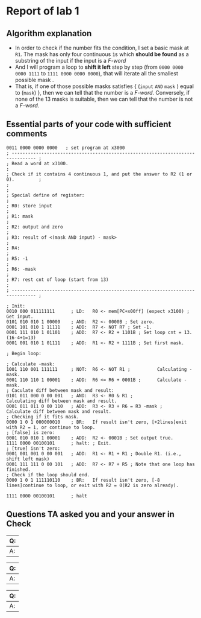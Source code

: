# Report of lab 1

## Algorithm explanation

- In order to check if the number fits the condition, I set a basic mask at `R1`. The mask has only four continuous `1`s which **should be found** as a substring of the input if the input is a *F-word*
- And I will program a loop to **shift it left** step by step (from `0000 0000 0000 1111` to `1111 0000 0000 0000`), that will iterate all the smallest possible mask .
- That is, if one of those possible masks satisfies { (`input` `AND` `mask` ) equal to (`mask`) }, then we can tell that the number is a *F-word*. Conversely, if none of the 13 masks is suitable, then we can tell that the number is not a *F-word*.

## Essential parts of your code with sufficient comments

```assembly
0011 0000 0000 0000   ; set program at x3000
; ------------------------------------------------------------------------------- ;
; Read a word at x3100.                                                           ;
; Check if it contains 4 continuous 1, and put the answer to R2 (1 or 0).         ;
;                                                                                 ;
; Special define of register:                                                     ;
; R0: store input                                                                 ;
; R1: mask                                                                        ;
; R2: output and zero                                                             ;
; R3: result of <(mask AND input) - mask>                                         ;
; R4:                                                                             ;
; R5: -1                                                                          ;
; R6: -mask                                                                       ;
; R7: rest cnt of loop (start from 13)                                            ;
; ------------------------------------------------------------------------------- ;

; Init:
0010 000 011111111      ; LD:   R0 <- mem[PC+x00ff] (expect x3100) ; Get input.
0101 010 010 1 00000    ; AND:  R2 <- 0000B ; Set zero.
0001 101 010 1 11111    ; ADD:  R7 <- NOT R7 ; Set -1.
0001 111 010 1 01101    ; ADD:  R7 <- R2 + 1101B ; Set loop cnt = 13. (16-4+1=13)
0001 001 010 1 01111    ; ADD:  R1 <- R2 + 1111B ; Set first mask.

; Begin loop:

; Calculate -mask:
1001 110 001 111111     ; NOT:  R6 <- NOT R1 ;          Calculating -mask.
0001 110 110 1 00001    ; ADD:  R6 <= R6 + 0001B ;      Calculate -mask.
; Caculate diff between mask and result:
0101 011 000 0 00 001   ; AND:  R3 <- R0 & R1 ;                 Calculating diff between mask and result.
0001 011 011 0 00 110   ; ADD:  R3 <- R3 + R6 = R3 -mask ;      Calculate diff between mask and result.
; Checking if it fits mask.
0000 1 0 1 000000010    ; BR:   If result isn't zero, [+2lines]exit with R2 = 1, or continue to loop.
; [false] is zero:
0001 010 010 1 00001    ; ADD:  R2 <- 0001B ; Set output true.
1111 0000 00100101      ; halt: ; Exit.
; [true] isn't zero:
0001 001 001 0 00 001   ; ADD:  R1 <- R1 + R1 ; Double R1. (i.e., shift left mask)
0001 111 111 0 00 101   ; ADD:  R7 <- R7 + R5 ; Note that one loop has finished.
; Check if the loop should end.
0000 1 0 1 111110110    ; BR:   If result isn't zero, [-8 lines]continue to loop, or exit with R2 = 0(R2 is zero already).

1111 0000 00100101      ; halt
```

## Questions TA asked you and your answer in Check

| Q:   |
| ---- |
| A:   |

| Q:   |
| ---- |
| A:   |

| Q:   |
| ---- |
| A:   |
